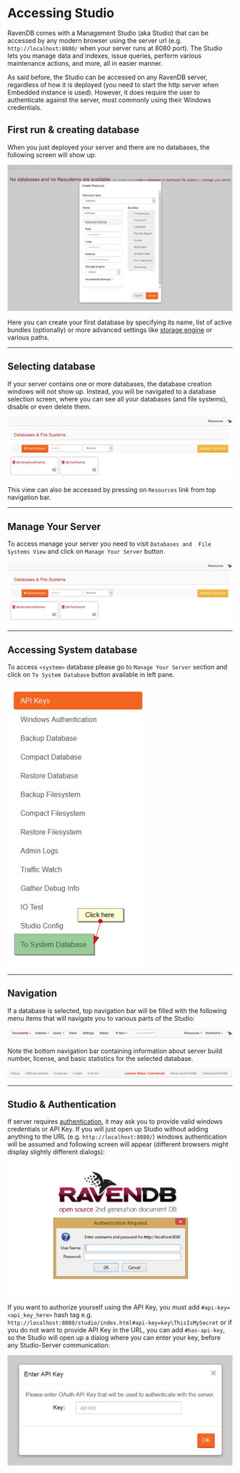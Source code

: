 # Accessing Studio

RavenDB comes with a Management Studio (aka Studio) that can be accessed by any modern browser using the server url (e.g. `http://localhost:8080/` when your server runs at 8080 port). The Studio lets you manage data and indexes, issue queries, perform various maintenance actions, and more, all in easier manner.

As said before, the Studio can be accessed on any RavenDB server, regardless of how it is deployed (you need to start the http server when Embedded instance is used). However, it does require the user to authenticate against the server, most commonly using their Windows credentials.

## First run & creating database

When you just deployed your server and there are no databases, the following screen will show up:

![Figure 1. Studio. First run. Creating database.](images/accessing-studio-first-run.png)  

Here you can create your first database by specifying its name, list of active bundles (optionally) or more advanced settings like [storage engine](../server/configuration/storage-engines) or various paths.

<hr />

## Selecting database

If your server contains one or more databases, the database creation windows will not show up. Instead, you will be navigated to a database selection screen, where you can see all your databases (and file systems), disable or even delete them.

![Figure 2. Studio. Selecting database.](images/accessing-studio-database-selection.png)  

This view can also be accessed by pressing on `Resources` link from top navigation bar.

<hr />

## Manage Your Server

To access manage your server you need to visit `Databases and  File Systems View` and click on `Manage Your Server` button.

![Figure 3. Studio. Selecting database.](images/accessing-studio-database-selection.png)  

<hr />

## Accessing System database

To access `<system>` database please go to `Manage Your Server` section and click on `To System Database` button available in left pane.

![Figure 4. Studio. Selecting database.](images/accessing-studio-system-database.png) 

<hr />

## Navigation

If a database is selected, top navigation bar will be filled with the following menu items that will navigate you to various parts of the Studio:

![Figure 5. Studio. Top navigation bar.](images/accessing-studio-nav.png)  

Note the bottom navigation bar containing information about server build number, license, and basic statistics for the selected database.

![Figure 6. Studio. Bottom navigation bar.](images/accessing-studio-nav-bottom.png)  

<hr />

## Studio & Authentication

If server requires [authentication](../server/configuration/authentication-and-authorization), it may ask you to provide valid windows credentials or API Key. If you will just open up Studio without adding anything to the URL (e.g. `http://localhost:8080/`) windows authentication will be assumed and following screen will appear (different browsers might display slightly different dialogs):

![Figure 7. Studio. Basic Authentication.](images/accessing-studio-basic-auth.png)  

If you want to authorize yourself using the API Key, you must add `#api-key=<api_key_here>` hash tag e.g. `http://localhost:8080/studio/index.html#api-key=key\ThisIsMySecret` or if you do not want to provide API Key in the URL, you can add `#has-api-key`, so the Studio will open up a dialog where you can enter your key, before any Studio-Server communication:

![Figure 8. Studio. Has API Key.](images/accessing-studio-has-api-key.png)  



